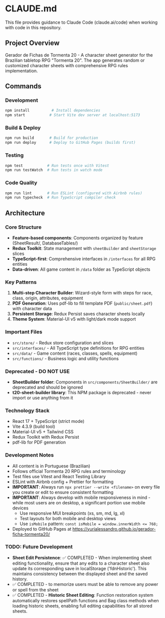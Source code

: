 # CLAUDE.md

This file provides guidance to Claude Code (claude.ai/code) when working with code in this repository.

## Project Overview
Gerador de Fichas de Tormenta 20 - A character sheet generator for the Brazilian tabletop RPG "Tormenta 20". The app generates random or customized character sheets with comprehensive RPG rules implementation.

## Commands

### Development
```bash
npm install          # Install dependencies
npm start           # Start Vite dev server at localhost:5173
```

### Build & Deploy
```bash
npm run build       # Build for production
npm run deploy      # Deploy to GitHub Pages (builds first)
```

### Testing
```bash
npm test           # Run tests once with Vitest
npm run testWatch  # Run tests in watch mode
```

### Code Quality
```bash
npm run lint       # Run ESLint (configured with Airbnb rules)
npm run typecheck  # Run TypeScript compiler check
```

## Architecture

### Core Structure
- **Feature-based components**: Components organized by feature (SheetResult/, DatabaseTables/)
- **Redux Toolkit**: State management with `sheetBuilder` and `sheetStorage` slices
- **TypeScript-first**: Comprehensive interfaces in `/interfaces` for all RPG entities
- **Data-driven**: All game content in `/data` folder as TypeScript objects

### Key Patterns
1. **Multi-step Character Builder**: Wizard-style form with steps for race, class, origin, attributes, equipment
2. **PDF Generation**: Uses pdf-lib to fill template PDF (`public/sheet.pdf`) with character data
3. **Persistent Storage**: Redux Persist saves character sheets locally
4. **Theme System**: Material-UI v5 with light/dark mode support

### Important Files
- `src/store/` - Redux store configuration and slices
- `src/interfaces/` - All TypeScript type definitions for RPG entities
- `src/data/` - Game content (races, classes, spells, equipment)
- `src/functions/` - Business logic and utility functions

### Deprecated - DO NOT USE
- **SheetBuilder folder**: Components in `src/components/SheetBuilder/` are deprecated and should be ignored
- **t20-sheet-builder library**: This NPM package is deprecated - never import or use anything from it

### Technology Stack
- React 17 + TypeScript (strict mode)
- Vite 4.3.9 (build tool)
- Material-UI v5 + Tailwind CSS
- Redux Toolkit with Redux Persist
- pdf-lib for PDF generation

### Development Notes
- All content is in Portuguese (Brazilian)
- Follows official Tormenta 20 RPG rules and terminology
- Test files use Vitest and React Testing Library
- ESLint with Airbnb config + Prettier for formatting
- **IMPORTANT**: Always run `npx prettier --write <filename>` on every file you create or edit to ensure consistent formatting
- **IMPORTANT**: Always develop with mobile responsiveness in mind - while most users are on desktop, a significant portion use mobile devices
  - Use responsive MUI breakpoints (xs, sm, md, lg, xl)
  - Test layouts for both mobile and desktop views
  - Use `isMobile` pattern: `const isMobile = window.innerWidth <= 768;`
- Deployed to GitHub Pages at https://yurialessandro.github.io/gerador-ficha-tormenta20/

### TODO: Future Development
- **Sheet Edit Persistence**: ✅ COMPLETED - When implementing sheet editing functionality, ensure that any edits to a character sheet also update its corresponding save in localStorage ('fdnHistoric'). This maintains consistency between the displayed sheet and the saved history.
- ✅ COMPLETED - to memorize users must be able to remove any power or spell from the sheet
- ✅ COMPLETED - **Historic Sheet Editing**: Function restoration system automatically restores spellPath functions and Bag class methods when loading historic sheets, enabling full editing capabilities for all stored sheets.